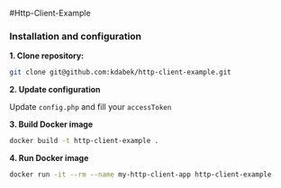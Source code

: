 #Http-Client-Example

### Installation and configuration

**1. Clone repository:**
```bash
git clone git@github.com:kdabek/http-client-example.git
```

**2. Update configuration**

Update `config.php` and fill your `accessToken`

**3. Build Docker image**
```bash
docker build -t http-client-example .
```

**4. Run Docker image**
```bash
docker run -it --rm --name my-http-client-app http-client-example
```
